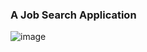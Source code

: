 ### A Job Search Application

![image](https://user-images.githubusercontent.com/36232014/154829202-7ab4269e-05b1-45b5-8718-646e36afa3c2.png)

